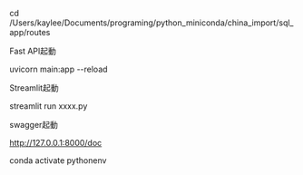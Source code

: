 cd /Users/kaylee/Documents/programing/python_miniconda/china_import/sql_app/routes

Fast API起動

uvicorn main:app --reload

Streamlit起動

streamlit run xxxx.py

swagger起動

http://127.0.0.1:8000/doc

conda activate pythonenv